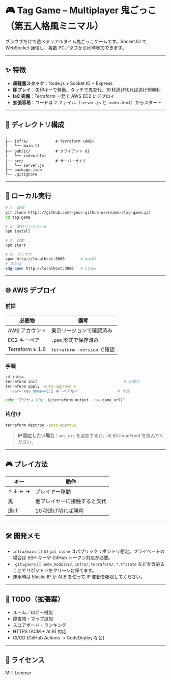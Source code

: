 # 🎮 Tag Game – Multiplayer 鬼ごっこ（第五人格風ミニマル）

ブラウザだけで遊べるリアルタイム鬼ごっこゲームです。Socket.IO で WebSocket 通信し、複数 PC／タブから同時参加できます。

---

## ✨ 特徴

* **超軽量スタック**：Node.js + Socket.IO + Express
* **即プレイ**：矢印キーで移動、タッチで鬼交代、10 秒逃げ切れば逃げ側勝利
* **IaC 完備**：Terraform 一発で AWS EC2 にデプロイ
* **拡張容易**：コードは 2 ファイル（`server.js` と `index.html`）からスタート

---

## 📁 ディレクトリ構成

```text
.
├── infra/            # Terraform (AWS)
│   └── main.tf
├── public/           # クライアント UI
│   └── index.html
├── src/              # サーバーサイド
│   └── server.js
├── package.json
└── .gitignore
```

---

## 🚀 ローカル実行

```bash
# 1. 取得
git clone https://github.com/<your‑github‑username>/tag-game.git
cd tag-game

# 2. 依存インストール
npm install

# 3. 起動
npm start

# 4. ブラウザ
open http://localhost:3000       # macOS
# または
xdg-open http://localhost:3000   # Linux
```

---

## 🌐 AWS デプロイ

### 前提

| 必要物             | 備考                       |
| --------------- | ------------------------ |
| AWS アカウント       | 東京リージョンで確認済み             |
| EC2 キーペア        | `.pem` 形式で保存済み           |
| Terraform ≥ 1.6 | `terraform -version` で確認 |

### 手順

```bash
cd infra
terraform init                                      # 初期化
terraform apply -auto-approve \
  -var="key_name=<EC2 キーペア名>"                 # 作成

echo "アクセス URL: $(terraform output -raw game_url)"
```

### 片付け

```bash
terraform destroy -auto-approve
```

> **IP 固定したい場合**：`aws_eip` を追加するか、ALB/CloudFront を挟んでください。

---

## 🎮 プレイ方法

| キー      | 動作             |
| ------- | -------------- |
| ↑ ↓ ← → | プレイヤー移動        |
| 鬼       | 他プレイヤーに接触すると交代 |
| 逃げ      | 10 秒逃げ切れば勝利    |

---

## 🛠 開発メモ

* `infra/main.tf` の `git clone` はパブリックリポジトリ想定。プライベートの場合は SSH キーや GitHub トークン対応が必要。
* `.gitignore` に `node_modules/`, `infra/.terraform/`, `*.tfstate` などを含めることでリポジトリをクリーンに保てます。
* 運用時は Elastic IP か ALB を使って IP 変動を吸収してください。

---

## 📌 TODO（拡張案）

* ルーム／ロビー機能
* 障害物・マップ追加
* スコアボード・ランキング
* HTTPS (ACM + ALB) 対応
* CI/CD (GitHub Actions → CodeDeploy など)

---

## 📜 ライセンス

MIT License
